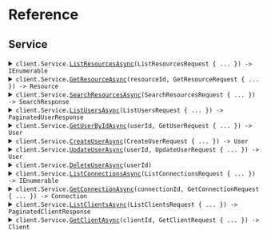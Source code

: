 # Reference
## Service
<details><summary><code>client.Service.<a href="/src/SeedClientSideParams/Service/ServiceClient.cs">ListResourcesAsync</a>(ListResourcesRequest { ... }) -> IEnumerable<Resource></code></summary>
<dl>
<dd>

#### 📝 Description

<dl>
<dd>

<dl>
<dd>

List resources with pagination
</dd>
</dl>
</dd>
</dl>

#### 🔌 Usage

<dl>
<dd>

<dl>
<dd>

```csharp
await client.Service.ListResourcesAsync(
    new ListResourcesRequest
    {
        Page = 1,
        PerPage = 1,
        Sort = "created_at",
        Order = "desc",
        IncludeTotals = true,
        Fields = "fields",
        Search = "search",
    }
);
```
</dd>
</dl>
</dd>
</dl>

#### ⚙️ Parameters

<dl>
<dd>

<dl>
<dd>

**request:** `ListResourcesRequest` 
    
</dd>
</dl>
</dd>
</dl>


</dd>
</dl>
</details>

<details><summary><code>client.Service.<a href="/src/SeedClientSideParams/Service/ServiceClient.cs">GetResourceAsync</a>(resourceId, GetResourceRequest { ... }) -> Resource</code></summary>
<dl>
<dd>

#### 📝 Description

<dl>
<dd>

<dl>
<dd>

Get a single resource
</dd>
</dl>
</dd>
</dl>

#### 🔌 Usage

<dl>
<dd>

<dl>
<dd>

```csharp
await client.Service.GetResourceAsync(
    "resourceId",
    new GetResourceRequest { IncludeMetadata = true, Format = "json" }
);
```
</dd>
</dl>
</dd>
</dl>

#### ⚙️ Parameters

<dl>
<dd>

<dl>
<dd>

**resourceId:** `string` 
    
</dd>
</dl>

<dl>
<dd>

**request:** `GetResourceRequest` 
    
</dd>
</dl>
</dd>
</dl>


</dd>
</dl>
</details>

<details><summary><code>client.Service.<a href="/src/SeedClientSideParams/Service/ServiceClient.cs">SearchResourcesAsync</a>(SearchResourcesRequest { ... }) -> SearchResponse</code></summary>
<dl>
<dd>

#### 📝 Description

<dl>
<dd>

<dl>
<dd>

Search resources with complex parameters
</dd>
</dl>
</dd>
</dl>

#### 🔌 Usage

<dl>
<dd>

<dl>
<dd>

```csharp
await client.Service.SearchResourcesAsync(
    new SearchResourcesRequest
    {
        Limit = 1,
        Offset = 1,
        Query = "query",
        Filters = new Dictionary<string, object?>()
        {
            {
                "filters",
                new Dictionary<object, object?>() { { "key", "value" } }
            },
        },
    }
);
```
</dd>
</dl>
</dd>
</dl>

#### ⚙️ Parameters

<dl>
<dd>

<dl>
<dd>

**request:** `SearchResourcesRequest` 
    
</dd>
</dl>
</dd>
</dl>


</dd>
</dl>
</details>

<details><summary><code>client.Service.<a href="/src/SeedClientSideParams/Service/ServiceClient.cs">ListUsersAsync</a>(ListUsersRequest { ... }) -> PaginatedUserResponse</code></summary>
<dl>
<dd>

#### 📝 Description

<dl>
<dd>

<dl>
<dd>

List or search for users
</dd>
</dl>
</dd>
</dl>

#### 🔌 Usage

<dl>
<dd>

<dl>
<dd>

```csharp
await client.Service.ListUsersAsync(
    new ListUsersRequest
    {
        Page = 1,
        PerPage = 1,
        IncludeTotals = true,
        Sort = "sort",
        Connection = "connection",
        Q = "q",
        SearchEngine = "search_engine",
        Fields = "fields",
    }
);
```
</dd>
</dl>
</dd>
</dl>

#### ⚙️ Parameters

<dl>
<dd>

<dl>
<dd>

**request:** `ListUsersRequest` 
    
</dd>
</dl>
</dd>
</dl>


</dd>
</dl>
</details>

<details><summary><code>client.Service.<a href="/src/SeedClientSideParams/Service/ServiceClient.cs">GetUserByIdAsync</a>(userId, GetUserRequest { ... }) -> User</code></summary>
<dl>
<dd>

#### 📝 Description

<dl>
<dd>

<dl>
<dd>

Get a user by ID
</dd>
</dl>
</dd>
</dl>

#### 🔌 Usage

<dl>
<dd>

<dl>
<dd>

```csharp
await client.Service.GetUserByIdAsync(
    "userId",
    new GetUserRequest { Fields = "fields", IncludeFields = true }
);
```
</dd>
</dl>
</dd>
</dl>

#### ⚙️ Parameters

<dl>
<dd>

<dl>
<dd>

**userId:** `string` 
    
</dd>
</dl>

<dl>
<dd>

**request:** `GetUserRequest` 
    
</dd>
</dl>
</dd>
</dl>


</dd>
</dl>
</details>

<details><summary><code>client.Service.<a href="/src/SeedClientSideParams/Service/ServiceClient.cs">CreateUserAsync</a>(CreateUserRequest { ... }) -> User</code></summary>
<dl>
<dd>

#### 📝 Description

<dl>
<dd>

<dl>
<dd>

Create a new user
</dd>
</dl>
</dd>
</dl>

#### 🔌 Usage

<dl>
<dd>

<dl>
<dd>

```csharp
await client.Service.CreateUserAsync(
    new CreateUserRequest
    {
        Email = "email",
        EmailVerified = true,
        Username = "username",
        Password = "password",
        PhoneNumber = "phone_number",
        PhoneVerified = true,
        UserMetadata = new Dictionary<string, object?>()
        {
            {
                "user_metadata",
                new Dictionary<object, object?>() { { "key", "value" } }
            },
        },
        AppMetadata = new Dictionary<string, object?>()
        {
            {
                "app_metadata",
                new Dictionary<object, object?>() { { "key", "value" } }
            },
        },
        Connection = "connection",
    }
);
```
</dd>
</dl>
</dd>
</dl>

#### ⚙️ Parameters

<dl>
<dd>

<dl>
<dd>

**request:** `CreateUserRequest` 
    
</dd>
</dl>
</dd>
</dl>


</dd>
</dl>
</details>

<details><summary><code>client.Service.<a href="/src/SeedClientSideParams/Service/ServiceClient.cs">UpdateUserAsync</a>(userId, UpdateUserRequest { ... }) -> User</code></summary>
<dl>
<dd>

#### 📝 Description

<dl>
<dd>

<dl>
<dd>

Update a user
</dd>
</dl>
</dd>
</dl>

#### 🔌 Usage

<dl>
<dd>

<dl>
<dd>

```csharp
await client.Service.UpdateUserAsync(
    "userId",
    new UpdateUserRequest
    {
        Email = "email",
        EmailVerified = true,
        Username = "username",
        PhoneNumber = "phone_number",
        PhoneVerified = true,
        UserMetadata = new Dictionary<string, object?>()
        {
            {
                "user_metadata",
                new Dictionary<object, object?>() { { "key", "value" } }
            },
        },
        AppMetadata = new Dictionary<string, object?>()
        {
            {
                "app_metadata",
                new Dictionary<object, object?>() { { "key", "value" } }
            },
        },
        Password = "password",
        Blocked = true,
    }
);
```
</dd>
</dl>
</dd>
</dl>

#### ⚙️ Parameters

<dl>
<dd>

<dl>
<dd>

**userId:** `string` 
    
</dd>
</dl>

<dl>
<dd>

**request:** `UpdateUserRequest` 
    
</dd>
</dl>
</dd>
</dl>


</dd>
</dl>
</details>

<details><summary><code>client.Service.<a href="/src/SeedClientSideParams/Service/ServiceClient.cs">DeleteUserAsync</a>(userId)</code></summary>
<dl>
<dd>

#### 📝 Description

<dl>
<dd>

<dl>
<dd>

Delete a user
</dd>
</dl>
</dd>
</dl>

#### 🔌 Usage

<dl>
<dd>

<dl>
<dd>

```csharp
await client.Service.DeleteUserAsync("userId");
```
</dd>
</dl>
</dd>
</dl>

#### ⚙️ Parameters

<dl>
<dd>

<dl>
<dd>

**userId:** `string` 
    
</dd>
</dl>
</dd>
</dl>


</dd>
</dl>
</details>

<details><summary><code>client.Service.<a href="/src/SeedClientSideParams/Service/ServiceClient.cs">ListConnectionsAsync</a>(ListConnectionsRequest { ... }) -> IEnumerable<Connection></code></summary>
<dl>
<dd>

#### 📝 Description

<dl>
<dd>

<dl>
<dd>

List all connections
</dd>
</dl>
</dd>
</dl>

#### 🔌 Usage

<dl>
<dd>

<dl>
<dd>

```csharp
await client.Service.ListConnectionsAsync(
    new ListConnectionsRequest
    {
        Strategy = "strategy",
        Name = "name",
        Fields = "fields",
    }
);
```
</dd>
</dl>
</dd>
</dl>

#### ⚙️ Parameters

<dl>
<dd>

<dl>
<dd>

**request:** `ListConnectionsRequest` 
    
</dd>
</dl>
</dd>
</dl>


</dd>
</dl>
</details>

<details><summary><code>client.Service.<a href="/src/SeedClientSideParams/Service/ServiceClient.cs">GetConnectionAsync</a>(connectionId, GetConnectionRequest { ... }) -> Connection</code></summary>
<dl>
<dd>

#### 📝 Description

<dl>
<dd>

<dl>
<dd>

Get a connection by ID
</dd>
</dl>
</dd>
</dl>

#### 🔌 Usage

<dl>
<dd>

<dl>
<dd>

```csharp
await client.Service.GetConnectionAsync(
    "connectionId",
    new GetConnectionRequest { Fields = "fields" }
);
```
</dd>
</dl>
</dd>
</dl>

#### ⚙️ Parameters

<dl>
<dd>

<dl>
<dd>

**connectionId:** `string` 
    
</dd>
</dl>

<dl>
<dd>

**request:** `GetConnectionRequest` 
    
</dd>
</dl>
</dd>
</dl>


</dd>
</dl>
</details>

<details><summary><code>client.Service.<a href="/src/SeedClientSideParams/Service/ServiceClient.cs">ListClientsAsync</a>(ListClientsRequest { ... }) -> PaginatedClientResponse</code></summary>
<dl>
<dd>

#### 📝 Description

<dl>
<dd>

<dl>
<dd>

List all clients/applications
</dd>
</dl>
</dd>
</dl>

#### 🔌 Usage

<dl>
<dd>

<dl>
<dd>

```csharp
await client.Service.ListClientsAsync(
    new ListClientsRequest
    {
        Fields = "fields",
        IncludeFields = true,
        Page = 1,
        PerPage = 1,
        IncludeTotals = true,
        IsGlobal = true,
        IsFirstParty = true,
        AppType = new List<string>() { "app_type", "app_type" },
    }
);
```
</dd>
</dl>
</dd>
</dl>

#### ⚙️ Parameters

<dl>
<dd>

<dl>
<dd>

**request:** `ListClientsRequest` 
    
</dd>
</dl>
</dd>
</dl>


</dd>
</dl>
</details>

<details><summary><code>client.Service.<a href="/src/SeedClientSideParams/Service/ServiceClient.cs">GetClientAsync</a>(clientId, GetClientRequest { ... }) -> Client</code></summary>
<dl>
<dd>

#### 📝 Description

<dl>
<dd>

<dl>
<dd>

Get a client by ID
</dd>
</dl>
</dd>
</dl>

#### 🔌 Usage

<dl>
<dd>

<dl>
<dd>

```csharp
await client.Service.GetClientAsync(
    "clientId",
    new GetClientRequest { Fields = "fields", IncludeFields = true }
);
```
</dd>
</dl>
</dd>
</dl>

#### ⚙️ Parameters

<dl>
<dd>

<dl>
<dd>

**clientId:** `string` 
    
</dd>
</dl>

<dl>
<dd>

**request:** `GetClientRequest` 
    
</dd>
</dl>
</dd>
</dl>


</dd>
</dl>
</details>
